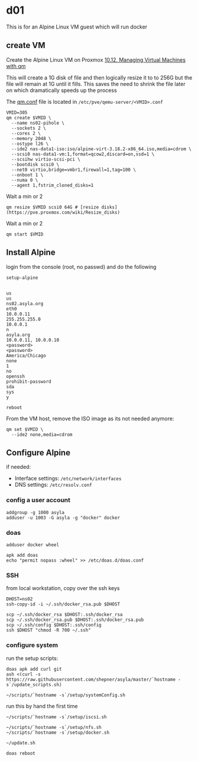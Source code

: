 # d01

This is for an Alpine Linux VM guest which will run docker 

## create VM

Create the Alpine Linux VM on Proxmox
[10.12. Managing Virtual Machines with qm](https://pve.proxmox.com/pve-docs/pve-admin-guide.html#_managing_virtual_machines_with_span_class_monospaced_qm_span)

This will create a 1G disk of file and then logically resize it to to 256G but the file will remain at 1G until it fills.  This saves the need to shrink the file later on which dramatically speeds up the process

The [qm.conf](https://pve.proxmox.com/wiki/Manual:_qm.conf) file is located in `/etc/pve/qemu-server/<VMID>.conf`

``` shell
VMID=305
qm create $VMID \
  --name ns02-pihole \
  --sockets 2 \
  --cores 2 \
  --memory 2048 \
  --ostype l26 \
  --ide2 nas-data1-iso:iso/alpine-virt-3.18.2-x86_64.iso,media=cdrom \
  --scsi0 nas-data1-vm:1,format=qcow2,discard=on,ssd=1 \
  --scsihw virtio-scsi-pci \
  --bootdisk scsi0 \
  --net0 virtio,bridge=vmbr1,firewall=1,tag=100 \
  --onboot 1 \
  --numa 0 \
  --agent 1,fstrim_cloned_disks=1
```

Wait a min or 2

``` shell
qm resize $VMID scsi0 64G # [resize disks](https://pve.proxmox.com/wiki/Resize_disks)
```

Wait a min or 2

``` shell
qm start $VMID
```

## Install Alpine

login from the console (root, no passwd) and do the following

``` shell
setup-alpine


us
us
ns02.asyla.org
eth0
10.0.0.11
255.255.255.0
10.0.0.1
n
asyla.org
10.0.0.11, 10.0.0.10
<password>
<password>
America/Chicago
none
1
no
openssh
prohibit-password
sda
sys
y

reboot
```

From the VM host, remove the ISO image as its not needed anymore:

``` shell
qm set $VMID \
  --ide2 none,media=cdrom
```


## Configure Alpine

if needed:
* Interface settings: `/etc/network/interfaces`
* DNS settings: `/etc/resolv.conf`


### config a user account

``` shell
addgroup -g 1000 asyla
adduser -u 1003 -G asyla -g "docker" docker
```

### doas

``` shell
adduser docker wheel

apk add doas
echo "permit nopass :wheel" >> /etc/doas.d/doas.conf
```

### SSH

from local workstation, copy over the ssh keys

``` shell
DHOST=ns02
ssh-copy-id -i ~/.ssh/docker_rsa.pub $DHOST

scp ~/.ssh/docker_rsa $DHOST:.ssh/docker_rsa
scp ~/.ssh/docker_rsa.pub $DHOST:.ssh/docker_rsa.pub
scp ~/.ssh/config $DHOST:.ssh/config
ssh $DHOST "chmod -R 700 ~/.ssh"
```

### configure system

run the setup scripts:

``` shell
doas apk add curl git
ash <(curl -s https://raw.githubusercontent.com/shepner/asyla/master/`hostname -s`/update_scripts.sh)

~/scripts/`hostname -s`/setup/systemConfig.sh
```

run this by hand the first time

``` shell
~/scripts/`hostname -s`/setup/iscsi.sh
```


``` shell
~/scripts/`hostname -s`/setup/nfs.sh
~/scripts/`hostname -s`/setup/docker.sh

~/update.sh

doas reboot
```

